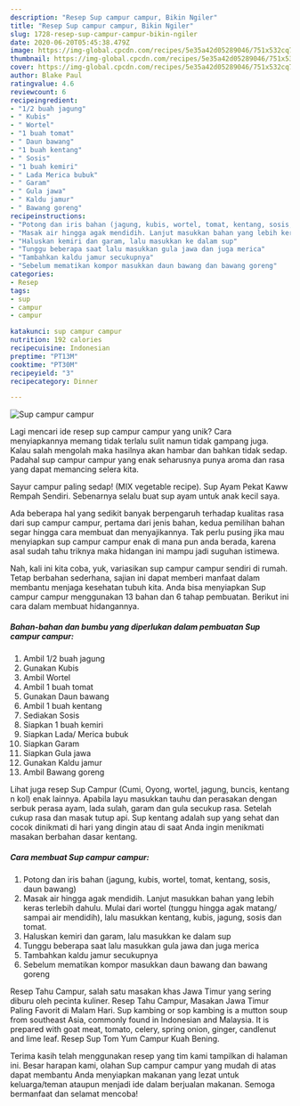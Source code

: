 ```yaml
---
description: "Resep Sup campur campur, Bikin Ngiler"
title: "Resep Sup campur campur, Bikin Ngiler"
slug: 1728-resep-sup-campur-campur-bikin-ngiler
date: 2020-06-20T05:45:38.479Z
image: https://img-global.cpcdn.com/recipes/5e35a42d05289046/751x532cq70/sup-campur-campur-foto-resep-utama.jpg
thumbnail: https://img-global.cpcdn.com/recipes/5e35a42d05289046/751x532cq70/sup-campur-campur-foto-resep-utama.jpg
cover: https://img-global.cpcdn.com/recipes/5e35a42d05289046/751x532cq70/sup-campur-campur-foto-resep-utama.jpg
author: Blake Paul
ratingvalue: 4.6
reviewcount: 6
recipeingredient:
- "1/2 buah jagung"
- " Kubis"
- " Wortel"
- "1 buah tomat"
- " Daun bawang"
- "1 buah kentang"
- " Sosis"
- "1 buah kemiri"
- " Lada Merica bubuk"
- " Garam"
- " Gula jawa"
- " Kaldu jamur"
- " Bawang goreng"
recipeinstructions:
- "Potong dan iris bahan (jagung, kubis, wortel, tomat, kentang, sosis, daun bawang)"
- "Masak air hingga agak mendidih. Lanjut masukkan bahan yang lebih keras terlebih dahulu. Mulai dari wortel (tunggu hingga agak matang/ sampai air mendidih), lalu masukkan kentang, kubis, jagung, sosis dan tomat."
- "Haluskan kemiri dan garam, lalu masukkan ke dalam sup"
- "Tunggu beberapa saat lalu masukkan gula jawa dan juga merica"
- "Tambahkan kaldu jamur secukupnya"
- "Sebelum mematikan kompor masukkan daun bawang dan bawang goreng"
categories:
- Resep
tags:
- sup
- campur
- campur

katakunci: sup campur campur 
nutrition: 192 calories
recipecuisine: Indonesian
preptime: "PT13M"
cooktime: "PT30M"
recipeyield: "3"
recipecategory: Dinner

---
```



![Sup campur campur](https://img-global.cpcdn.com/recipes/5e35a42d05289046/751x532cq70/sup-campur-campur-foto-resep-utama.jpg)

Lagi mencari ide resep sup campur campur yang unik? Cara menyiapkannya memang tidak terlalu sulit namun tidak gampang juga. Kalau salah mengolah maka hasilnya akan hambar dan bahkan tidak sedap. Padahal sup campur campur yang enak seharusnya punya aroma dan rasa yang dapat memancing selera kita.

Sayur campur paling sedap! (MIX vegetable recipe). Sup Ayam Pekat Kaww Rempah Sendiri. Sebenarnya selalu buat sup ayam untuk anak kecil saya.

Ada beberapa hal yang sedikit banyak berpengaruh terhadap kualitas rasa dari sup campur campur, pertama dari jenis bahan, kedua pemilihan bahan segar hingga cara membuat dan menyajikannya. Tak perlu pusing jika mau menyiapkan sup campur campur enak di mana pun anda berada, karena asal sudah tahu triknya maka hidangan ini mampu jadi suguhan istimewa.


Nah, kali ini kita coba, yuk, variasikan sup campur campur sendiri di rumah. Tetap berbahan sederhana, sajian ini dapat memberi manfaat dalam membantu menjaga kesehatan tubuh kita. Anda bisa menyiapkan Sup campur campur menggunakan 13 bahan dan 6 tahap pembuatan. Berikut ini cara dalam membuat hidangannya.

<!--inarticleads1-->

##### Bahan-bahan dan bumbu yang diperlukan dalam pembuatan Sup campur campur:

1. Ambil 1/2 buah jagung
1. Gunakan  Kubis
1. Ambil  Wortel
1. Ambil 1 buah tomat
1. Gunakan  Daun bawang
1. Ambil 1 buah kentang
1. Sediakan  Sosis
1. Siapkan 1 buah kemiri
1. Siapkan  Lada/ Merica bubuk
1. Siapkan  Garam
1. Siapkan  Gula jawa
1. Gunakan  Kaldu jamur
1. Ambil  Bawang goreng


Lihat juga resep Sup Campur (Cumi, Oyong, wortel, jagung, buncis, kentang n kol) enak lainnya. Apabila layu masukkan tauhu dan perasakan dengan serbuk perasa ayam, lada sulah, garam dan gula secukup rasa. Setelah cukup rasa dan masak tutup api. Sup kentang adalah sup yang sehat dan cocok dinikmati di hari yang dingin atau di saat Anda ingin menikmati masakan berbahan dasar kentang. 

<!--inarticleads2-->

##### Cara membuat Sup campur campur:

1. Potong dan iris bahan (jagung, kubis, wortel, tomat, kentang, sosis, daun bawang)
1. Masak air hingga agak mendidih. Lanjut masukkan bahan yang lebih keras terlebih dahulu. Mulai dari wortel (tunggu hingga agak matang/ sampai air mendidih), lalu masukkan kentang, kubis, jagung, sosis dan tomat.
1. Haluskan kemiri dan garam, lalu masukkan ke dalam sup
1. Tunggu beberapa saat lalu masukkan gula jawa dan juga merica
1. Tambahkan kaldu jamur secukupnya
1. Sebelum mematikan kompor masukkan daun bawang dan bawang goreng


Resep Tahu Campur, salah satu masakan khas Jawa Timur yang sering diburu oleh pecinta kuliner. Resep Tahu Campur, Masakan Jawa Timur Paling Favorit di Malam Hari. Sup kambing or sop kambing is a mutton soup from southeast Asia, commonly found in Indonesian and Malaysia. It is prepared with goat meat, tomato, celery, spring onion, ginger, candlenut and lime leaf. Resep Sup Tom Yum Campur Kuah Bening. 

Terima kasih telah menggunakan resep yang tim kami tampilkan di halaman ini. Besar harapan kami, olahan Sup campur campur yang mudah di atas dapat membantu Anda menyiapkan makanan yang lezat untuk keluarga/teman ataupun menjadi ide dalam berjualan makanan. Semoga bermanfaat dan selamat mencoba!
